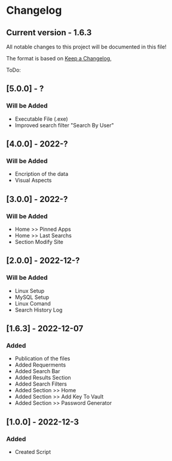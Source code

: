 # Changelog
## Current version - 1.6.3
All notable changes to this project will be documented in this file!

The format is based on [Keep a Changelog](https://keepachangelog.com/en/1.0.0/),

ToDo:

## [5.0.0] - ?
### Will be Added
 - Executable File (.exe)
 - Improved search filter "Search By User"

## [4.0.0] - 2022-?
### Will be Added
 - Encription of the data
 - Visual Aspects

## [3.0.0] - 2022-?
### Will be Added
 - Home >> Pinned Apps
 - Home >> Last Searchs
 - Section Modify Site

## [2.0.0] - 2022-12-?
### Will be Added
 - Linux Setup
 - MySQL Setup
 - Linux Comand
 - Search History Log

## [1.6.3] - 2022-12-07
### Added
 - Publication of the files
 - Added Requerments
 - Added Search Bar
 - Added Results Section
 - Added Search Filters
 - Added Section >> Home
 - Added Section >> Add Key To Vault
 - Added Section >> Password Generator

## [1.0.0] - 2022-12-3
### Added
- Created Script
